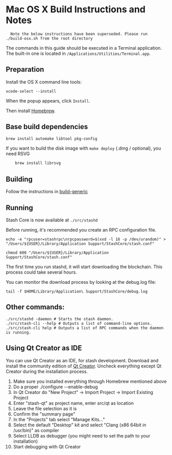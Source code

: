 Mac OS X Build Instructions and Notes
====================================

      Note the below instructions have been superseded. Please run ./build-osx.sh from the root directory

The commands in this guide should be executed in a Terminal application.
The built-in one is located in `/Applications/Utilities/Terminal.app`.

Preparation
-----------
Install the OS X command line tools:

`xcode-select --install`

When the popup appears, click `Install`.

Then install [Homebrew](https://brew.sh).

Base build dependencies
-----------------------

```bash
brew install automake libtool pkg-config
```

If you want to build the disk image with `make deploy` (.dmg / optional), you need RSVG
```bash
    brew install librsvg
```

Building
--------

Follow the instructions in [build-generic](build-generic.md)

Running
-------

Stash Core is now available at `./src/stashd`

Before running, it's recommended you create an RPC configuration file.

    echo -e "rpcuser=stashrpc\nrpcpassword=$(xxd -l 16 -p /dev/urandom)" > "/Users/${USER}/Library/Application Support/StashCore/stash.conf"

    chmod 600 "/Users/${USER}/Library/Application Support/StashCore/stash.conf"

The first time you run stashd, it will start downloading the blockchain. This process could take several hours.

You can monitor the download process by looking at the debug.log file:

    tail -f $HOME/Library/Application\ Support/StashCore/debug.log

Other commands:
-------

    ./src/stashd -daemon # Starts the stash daemon.
    ./src/stash-cli --help # Outputs a list of command-line options.
    ./src/stash-cli help # Outputs a list of RPC commands when the daemon is running.

Using Qt Creator as IDE
------------------------
You can use Qt Creator as an IDE, for stash development.
Download and install the community edition of [Qt Creator](https://www.qt.io/download/).
Uncheck everything except Qt Creator during the installation process.

1. Make sure you installed everything through Homebrew mentioned above
2. Do a proper ./configure --enable-debug
3. In Qt Creator do "New Project" -> Import Project -> Import Existing Project
4. Enter "stash-qt" as project name, enter src/qt as location
5. Leave the file selection as it is
6. Confirm the "summary page"
7. In the "Projects" tab select "Manage Kits..."
8. Select the default "Desktop" kit and select "Clang (x86 64bit in /usr/bin)" as compiler
9. Select LLDB as debugger (you might need to set the path to your installation)
10. Start debugging with Qt Creator
